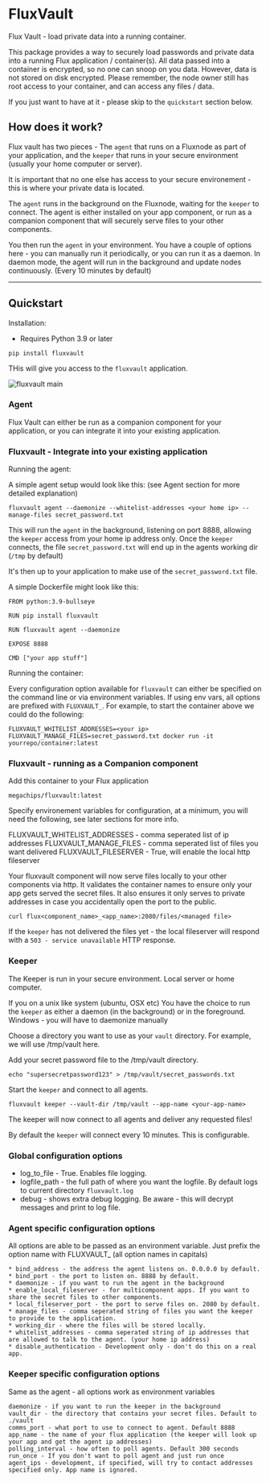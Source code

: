 # FluxVault
Flux Vault - load private data into a running container.

This package provides a way to securely load passwords and private data into a running Flux application / container(s). All data passed into a container is encrypted, so no one can snoop on you data. However, data is not stored on disk encrypted. Please remember, the node owner still has root access to your container, and can access any files / data.

If you just want to have at it - please skip to the `quickstart` section below.

## How does it work?

Flux vault has two pieces - The `agent` that runs on a Fluxnode as part of your application, and the `keeper` that runs in your secure environment (usually your home computer or server).

It is important that no one else has access to your secure environement - this is where your private data is located.

The `agent` runs in the background on the Fluxnode, waiting for the `keeper` to connect. The agent is either installed on your app component, or run as a companion component that will securely serve files to your other components.

You then run the `agent` in your environment. You have a couple of options here - you can manually run it periodically, or you can run it as a daemon. In daemon mode, the agent will run in the background and update nodes continuously. (Every 10 minutes by default)

---

## Quickstart

Installation:

* Requires Python 3.9 or later

```
pip install fluxvault
```

THis will give you access to the `fluxvault` application.

![fluxvault main](https://github.com/MorningLightMountain713/FluxVault/blob/feature/async_rpc/fluxvault_main.png?raw=true)

### Agent

Flux Vault can either be run as a companion component for your application, or you can integrate it into your existing application.

### Fluxvault - Integrate into your existing application

Running the agent:

A simple agent setup would look like this: (see Agent section for more detailed explanation)

```
fluxvault agent --daemonize --whitelist-addresses <your home ip> --manage-files secret_password.txt
```

This will run the `agent` in the background, listening on port 8888, allowing the `keeper` access from your home ip address only. Once the `keeper` connects, the file `secret_password.txt` will end up in the agents working dir (`/tmp` by default) 

It's then up to your application to make use of the `secret_password.txt` file.

A simple Dockerfile might look like this:

```
FROM python:3.9-bullseye

RUN pip install fluxvault

RUN fluxvault agent --daemonize

EXPOSE 8888

CMD ["your app stuff"]
```

Running the container:

Every configuration option available for `fluxvault` can either be specified on the command line or via environment variables. If using env vars, all options are prefixed with `FLUXVAULT_`. For example, to start the container above we could do the following:

```
FLUXVAULT_WHITELIST_ADDRESSES=<your ip> FLUXVAULT_MANAGE_FILES=secret_password.txt docker run -it yourrepo/container:latest
```

### Fluxvault - running as a Companion component

Add this container to your Flux application

`megachips/fluxvault:latest`

Specify environement variables for configuration, at a minimum, you will need the following, see later sections for more info.

FLUXVAULT_WHITELIST_ADDRESSES - comma seperated list of ip addresses
FLUXVAULT_MANAGE_FILES - comma seperated list of files you want delivered
FLUXVAULT_FILESERVER - True, will enable the local http fileserver

Your fluxvault component will now serve files locally to your other components via http. It validates the container names to ensure only your app gets served the secret files. It also ensures it only serves to private addresses in case you accidentally open the port to the public.

```
curl flux<component_name>_<app_name>:2080/files/<managed file>
```

If the `keeper` has not delivered the files yet - the local fileserver will respond with a `503 - service unavailable` HTTP response.

### Keeper

The Keeper is run in your secure environment. Local server or home computer.

If you on a unix like system (ubuntu, OSX etc) You have the choice to run the `keeper` as either a daemon (in the background) or in the foreground. Windows - you will have to daemonize manually

Choose a directory you want to use as your `vault` directory. For example, we will use /tmp/vault here.

Add your secret password file to the /tmp/vault directory.

```
echo "supersecretpassword123" > /tmp/vault/secret_passwords.txt
```

Start the `keeper` and connect to all agents.

```
fluxvault keeper --vault-dir /tmp/vault --app-name <your-app-name>
```

The keeper will now connect to all agents and deliver any requested files!

By default the `keeper` will connect every 10 minutes. This is configurable.

### Global configuration options

  * log_to_file - True. Enables file logging.
  * logfile_path - the full path of where you want the logfile. By default logs to current directory `fluxvault.log`
  * debug - shows extra debug logging. Be aware - this will decrypt messages and print to log file.

### Agent specific configuration options

All options are able to be passed as an environment variable. Just prefix the option name with FLUXVAULT_ (all option names in capitals)

    * bind_address - the address the agent listens on. 0.0.0.0 by default.
    * bind_port - the port to listen on. 8888 by default.
    * daemonize - if you want to run the agent in the background
    * enable_local_fileserver - for multicomponent apps. If you want to share the secret files to other components.
    * local_fileserver_port - the port to serve files on. 2080 by default.
    * manage_files - comma seperated string of files you want the keeper to provide to the application.
    * working_dir - where the files will be stored locally.
    * whitelist_addresses - comma seperated string of ip addresses that are allowed to talk to the agent. (your home ip address)
    * disable_authentication - Development only - don't do this on a real app.

### Keeper specific configuration options

Same as the agent - all options work as environment variables

    daemonize - if you want to run the keeper in the background
    vault_dir - the directory that contains your secret files. Default to ./vault 
    comms_port - what port to use to connect to agent. Default 8888
    app_name - the name of your flux application (the keeper will look up your app and get the agent ip addresses)
    polling_interval - how often to poll agents. Default 300 seconds
    run_once - If you don't want to poll agent and just run once
    agent_ips - development, if specified, will try to contact addresses specified only. App name is ignored.
